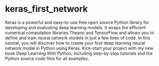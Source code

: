 # keras_first_network
Keras is a powerful and easy-to-use free open source Python library for developing and evaluating deep learning models.  It wraps the efficient numerical computation libraries Theano and TensorFlow and allows you to define and train neural network models in just a few lines of code.  In this tutorial, you will discover how to create your first deep learning neural network model in Python using Keras.  Kick-start your project with my new book Deep Learning With Python, including step-by-step tutorials and the Python source code files for all examples.

